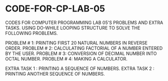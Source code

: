 # CODE-FOR-CP-LAB-05
CODES FOR COMPUTER PROGRAMMING LAB 05'S PROBLEMS AND EXTRA TASKS.
USING DO-WHILE LOOPING STRUCTURE TO SOLVE THE FOLLOWING PROBLEMS.

PROBLEM # 1: PRINTING FIRST 20 NATURAL NUMBERS IN REVERSE ORDER.
PROBLEM # 2: CALCULATING FACTORIAL OF A NUMBER ENTERED BY THE USER.
PROBLEM # 3: CONVERSION OF DECIMAL NUMBER INTO OCTAL NUMBER.
PROBLEM # 4: MAKING A CALCULATOR.

EXTRA TASK 1 : PRINTING A SEQUENCE OF NUMBERS.
EXTRA TASK 2 : PRINTING ANOTHER SEQUENCE OF NUMBERS.
